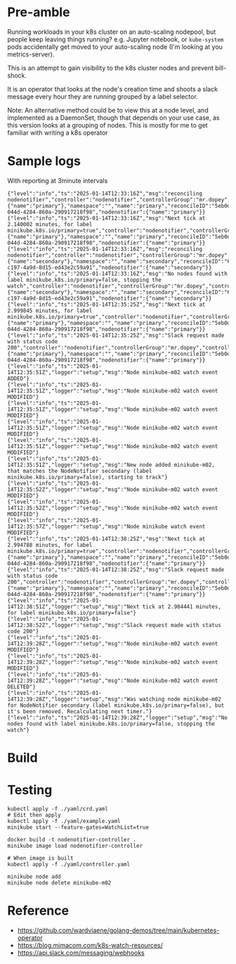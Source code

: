 # Pre-amble

Running workloads in your k8s cluster on an auto-scaling nodepool, but people keep leaving things running? e.g. Jupyter notebook, or `kube-system` pods accidentally get moved to your auto-scaling node (I'm looking at you metrics-server). 

This is an attempt to gain visibility to the k8s cluster nodes and prevent bill-shock.

It is an operator that looks at the node's creation time and shoots a slack message every hour they are running grouped by a label selector.

Note: An alternative method could be to view this at a node level, and implemented as a DaemonSet, though that depends on your use case, as this version looks at a grouping of nodes. This is mostly for me to get familiar with writing a k8s operator


# Sample logs

With reporting at 3minute intervals

```shell
{"level":"info","ts":"2025-01-14T12:33:16Z","msg":"reconciling nodenotifier","controller":"nodenotifier","controllerGroup":"mr.dopey","controllerKind":"NodeNotifier","NodeNotifier":{"name":"primary"},"namespace":"","name":"primary","reconcileID":"5eb0d366-044d-4284-860a-290917218f98","nodenotifier":{"name":"primary"}}
{"level":"info","ts":"2025-01-14T12:33:16Z","msg":"Next tick at 2.140002 minutes, for label minikube.k8s.io/primary=true","controller":"nodenotifier","controllerGroup":"mr.dopey","controllerKind":"NodeNotifier","NodeNotifier":{"name":"primary"},"namespace":"","name":"primary","reconcileID":"5eb0d366-044d-4284-860a-290917218f98","nodenotifier":{"name":"primary"}}
{"level":"info","ts":"2025-01-14T12:33:16Z","msg":"reconciling nodenotifier","controller":"nodenotifier","controllerGroup":"mr.dopey","controllerKind":"NodeNotifier","NodeNotifier":{"name":"secondary"},"namespace":"","name":"secondary","reconcileID":"66cff377-c197-4a9d-8d15-ed43e2c59a91","nodenotifier":{"name":"secondary"}}
{"level":"info","ts":"2025-01-14T12:33:16Z","msg":"No nodes found with label minikube.k8s.io/primary=false, stopping the watch","controller":"nodenotifier","controllerGroup":"mr.dopey","controllerKind":"NodeNotifier","NodeNotifier":{"name":"secondary"},"namespace":"","name":"secondary","reconcileID":"66cff377-c197-4a9d-8d15-ed43e2c59a91","nodenotifier":{"name":"secondary"}}
{"level":"info","ts":"2025-01-14T12:35:25Z","msg":"Next tick at 2.999845 minutes, for label minikube.k8s.io/primary=true","controller":"nodenotifier","controllerGroup":"mr.dopey","controllerKind":"NodeNotifier","NodeNotifier":{"name":"primary"},"namespace":"","name":"primary","reconcileID":"5eb0d366-044d-4284-860a-290917218f98","nodenotifier":{"name":"primary"}}
{"level":"info","ts":"2025-01-14T12:35:25Z","msg":"Slack request made with status code 200","controller":"nodenotifier","controllerGroup":"mr.dopey","controllerKind":"NodeNotifier","NodeNotifier":{"name":"primary"},"namespace":"","name":"primary","reconcileID":"5eb0d366-044d-4284-860a-290917218f98","nodenotifier":{"name":"primary"}}
{"level":"info","ts":"2025-01-14T12:35:51Z","logger":"setup","msg":"Node minikube-m02 watch event ADDED"}
{"level":"info","ts":"2025-01-14T12:35:51Z","logger":"setup","msg":"Node minikube-m02 watch event MODIFIED"}
{"level":"info","ts":"2025-01-14T12:35:51Z","logger":"setup","msg":"Node minikube-m02 watch event MODIFIED"}
{"level":"info","ts":"2025-01-14T12:35:51Z","logger":"setup","msg":"Node minikube-m02 watch event MODIFIED"}
{"level":"info","ts":"2025-01-14T12:35:51Z","logger":"setup","msg":"Node minikube-m02 watch event MODIFIED"}
{"level":"info","ts":"2025-01-14T12:35:51Z","logger":"setup","msg":"New node added minikube-m02, that matches the NodeNotifier secondary (label minikube.k8s.io/primary=false), starting to track"}
{"level":"info","ts":"2025-01-14T12:35:52Z","logger":"setup","msg":"Node minikube-m02 watch event MODIFIED"}
{"level":"info","ts":"2025-01-14T12:35:52Z","logger":"setup","msg":"Node minikube-m02 watch event MODIFIED"}
{"level":"info","ts":"2025-01-14T12:35:57Z","logger":"setup","msg":"Node minikube watch event MODIFIED"}
{"level":"info","ts":"2025-01-14T12:38:25Z","msg":"Next tick at 2.994788 minutes, for label minikube.k8s.io/primary=true","controller":"nodenotifier","controllerGroup":"mr.dopey","controllerKind":"NodeNotifier","NodeNotifier":{"name":"primary"},"namespace":"","name":"primary","reconcileID":"5eb0d366-044d-4284-860a-290917218f98","nodenotifier":{"name":"primary"}}
{"level":"info","ts":"2025-01-14T12:38:25Z","msg":"Slack request made with status code 200","controller":"nodenotifier","controllerGroup":"mr.dopey","controllerKind":"NodeNotifier","NodeNotifier":{"name":"primary"},"namespace":"","name":"primary","reconcileID":"5eb0d366-044d-4284-860a-290917218f98","nodenotifier":{"name":"primary"}}
{"level":"info","ts":"2025-01-14T12:38:51Z","logger":"setup","msg":"Next tick at 2.984441 minutes, for label minikube.k8s.io/primary=false"}
{"level":"info","ts":"2025-01-14T12:38:52Z","logger":"setup","msg":"Slack request made with status code 200"}
{"level":"info","ts":"2025-01-14T12:39:28Z","logger":"setup","msg":"Node minikube-m02 watch event MODIFIED"}
{"level":"info","ts":"2025-01-14T12:39:28Z","logger":"setup","msg":"Node minikube-m02 watch event MODIFIED"}
{"level":"info","ts":"2025-01-14T12:39:28Z","logger":"setup","msg":"Node minikube-m02 watch event DELETED"}
{"level":"info","ts":"2025-01-14T12:39:28Z","logger":"setup","msg":"Was watching node minikube-m02 for NodeNotifier secondary (label minikube.k8s.io/primary=false), but it's been removed. Recalculating next timer."}
{"level":"info","ts":"2025-01-14T12:39:28Z","logger":"setup","msg":"No nodes found with label minikube.k8s.io/primary=false, stopping the watch"}
```

# Build

# Testing

```shell
kubectl apply -f ./yaml/crd.yaml
# Edit then apply
kubectl apply -f ./yaml/example.yaml
minikube start --feature-gates=WatchList=true

docker build -t nodenotifier-controller .
minikube image load nodenotifier-controller

# When image is built
kubectl apply -f ./yaml/controller.yaml

minikube node add
minikube node delete minikube-m02
```

# Reference

- https://github.com/wardviaene/golang-demos/tree/main/kubernetes-operator
- https://blog.mimacom.com/k8s-watch-resources/
- https://api.slack.com/messaging/webhooks